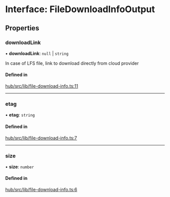 # Interface: FileDownloadInfoOutput

## Properties

### downloadLink

• **downloadLink**: ``null`` \| `string`

In case of LFS file, link to download directly from cloud provider

#### Defined in

[hub/src/lib/file-download-info.ts:11](https://github.com/huggingface/huggingface.js/blob/main/packages/hub/src/lib/file-download-info.ts#L11)

___

### etag

• **etag**: `string`

#### Defined in

[hub/src/lib/file-download-info.ts:7](https://github.com/huggingface/huggingface.js/blob/main/packages/hub/src/lib/file-download-info.ts#L7)

___

### size

• **size**: `number`

#### Defined in

[hub/src/lib/file-download-info.ts:6](https://github.com/huggingface/huggingface.js/blob/main/packages/hub/src/lib/file-download-info.ts#L6)
